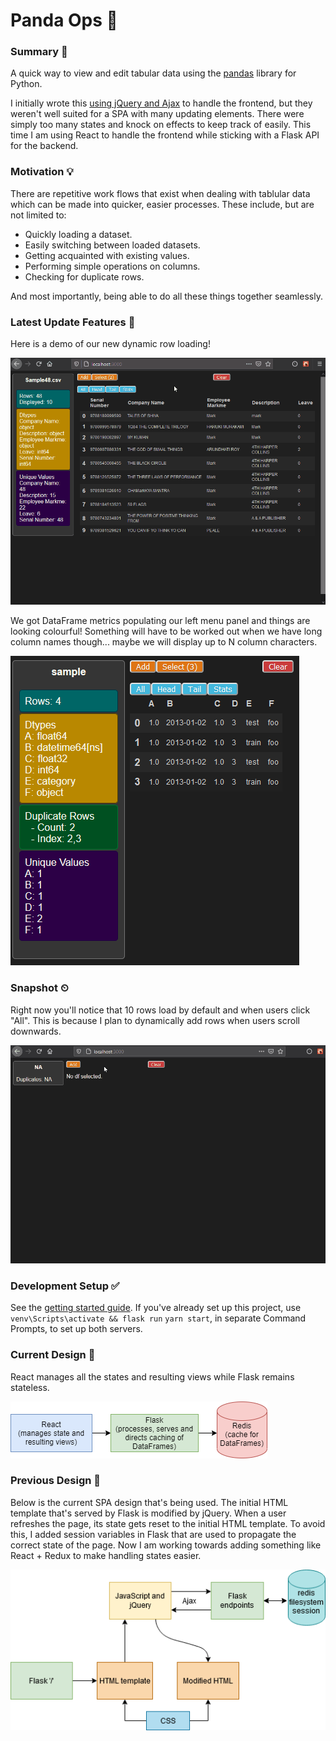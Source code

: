 # Panda Ops 🐼

### Summary 📜

A quick way to view and edit tabular data using the [pandas](https://pandas.pydata.org/) library for Python.

I initially wrote this [using jQuery and Ajax](https://github.com/skwzrd/PandaOps-Ajax-and-jQuery) to handle the frontend, but they weren't well suited for a SPA with many updating elements. There were simply too many states and knock on effects to keep track of easily. This time I am using React to handle the frontend while sticking with a Flask API for the backend.


### Motivation 💡
There are repetitive work flows that exist when dealing with tablular data which can be made into quicker, easier processes. These include, but are not limited to:
- Quickly loading a dataset.
- Easily switching between loaded datasets.
- Getting acquainted with existing values.
- Performing simple operations on columns.
- Checking for duplicate rows.

And most importantly, being able to do all these things together seamlessly.

### Latest Update Features 👀

Here is a demo of our new dynamic row loading!

![Preview](resources/dynamic_row_loading.gif)

We got DataFrame metrics populating our left menu panel and things are looking colourful! Something will have to be worked out when we have long column names though... maybe we will display up to N column characters.

![Preview](resources/feat_metrics.PNG)


### Snapshot ⏲

Right now you'll notice that 10 rows load by default and when users click "All". This is because I plan to dynamically add rows when users scroll downwards.

![Preview](resources/preview.gif)

### Development Setup ✅

See the [getting started guide](docs/flask_react_start_project_guide.md). If you've already set up this project, use `venv\Scripts\activate && flask run` `yarn start`, in separate Command Prompts, to set up both servers.

### Current Design 📰

React manages all the states and resulting views while Flask remains stateless.

![Design](resources/draw_io_design.png)

### Previous Design 📰

Below is the current SPA design that's being used. The initial HTML template that's served by Flask is modified by jQuery. When a user refreshes the page, its state gets reset to the initial HTML template. To avoid this, I added session variables in Flask that are used to propagate the correct state of the page. Now I am working towards adding something like React + Redux to make handling states easier.

![Design](resources/flask_spa_design.png)


